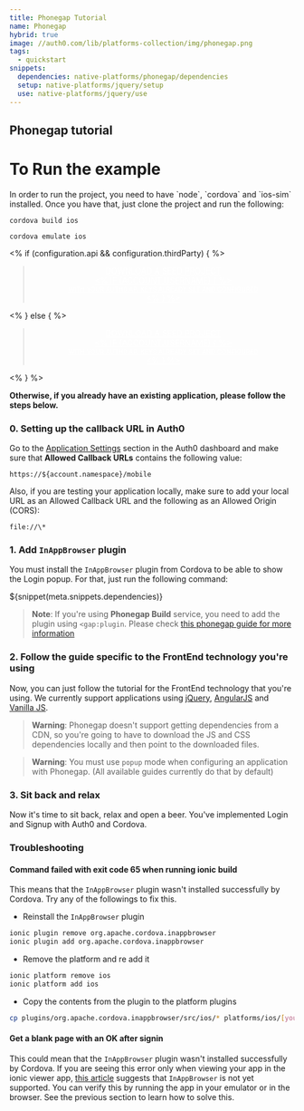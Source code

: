 ```yaml
---
title: Phonegap Tutorial
name: Phonegap
hybrid: true
image: //auth0.com/lib/platforms-collection/img/phonegap.png
tags:
  - quickstart
snippets:
  dependencies: native-platforms/phonegap/dependencies
  setup: native-platforms/jquery/setup
  use: native-platforms/jquery/use
---
```


## Phonegap tutorial

# To Run the example

<p>In order to run the project, you need to have `node`, `cordova` and `ios-sim` installed.
Once you have that, just clone the project and run the following:</p>

<pre><code>cordova build ios</code></pre>
<pre><code>cordova emulate ios</code></pre>

<% if (configuration.api && configuration.thirdParty) { %>

<div class="package" style="text-align: center;">
  <blockquote>
    <a href="/auth0-cordova/master/create-package?path=examples/phonegap-basic-sample&type=js&filePath=examples/phonegap-basic-sample/www/js${account.clientParam}" class="btn btn-lg btn-success btn-package" style="text-transform: uppercase; color: white">
      <span style="display: block">Download a Seed project</span>
      <% if (account.userName) { %>
      <span class="smaller" style="display:block; font-size: 11px">with your Auth0 API Keys already set and configured</span>
      <% } %>
    </a>
  </blockquote>
</div>

<% } else  { %>

<div class="package" style="text-align: center;">
  <blockquote>
    <a href="/auth0-cordova/master/create-package?path=examples/phonegap-basic-sample&type=js&filePath=examples/phonegap-basic-sample/www/js${account.clientParam}" class="btn btn-lg btn-success btn-package" style="text-transform: uppercase; color: white">
      <span style="display: block">Download a Seed project</span>
      <% if (account.userName) { %>
      <span class="smaller" style="display:block; font-size: 11px">with your Auth0 API Keys already set and configured</span>
      <% } %>
    </a>
  </blockquote>
</div>

<% } %>

**Otherwise, if you already have an existing application, please follow the steps below.**

### 0. Setting up the callback URL in Auth0



<div class="setup-callback">
<p>Go to the <a href="${uiAppSettingsURL}">Application Settings</a> section in the Auth0 dashboard and make sure that <b>Allowed Callback URLs</b> contains the following value:</p>

<pre><code>https://${account.namespace}/mobile</pre></code>

<p>Also, if you are testing your application locally, make sure to add your local URL as an Allowed Callback URL and the following as an Allowed Origin (CORS):</p>

<pre><code>file://\*</code></pre>

</div>

### 1. Add `InAppBrowser` plugin

You must install the `InAppBrowser` plugin from Cordova to be able to show the Login popup. For that, just run the following command:

${snippet(meta.snippets.dependencies)}

> **Note**: If you're using __Phonegap Build__ service, you need to add the plugin using `<gap:plugin`. Please check [this phonegap guide for more information](http://docs.build.phonegap.com/en_US/configuring_plugins.md.html#importing-native)

### 2. Follow the guide specific to the FrontEnd technology you're using

Now, you can just follow the tutorial for the FrontEnd technology that you're using. We currently support applications using [jQuery](/new/client-platforms/jquery), [AngularJS](/new/client-platforms/angularjs) and [Vanilla JS](/new/client-platforms/vanillajs).

> **Warning**: Phonegap doesn't support getting dependencies from a CDN, so you're going to have to download the JS and CSS dependencies locally and then point to the downloaded files.

> **Warning**: You must use `popup` mode when configuring an application with Phonegap. (All available guides currently do that by default)

### 3. Sit back and relax

Now it's time to sit back, relax and open a beer. You've implemented Login and Signup with Auth0 and Cordova.

### Troubleshooting

#### Command failed with exit code 65 when running ionic build

This means that the `InAppBrowser` plugin wasn't installed successfully by Cordova. Try any of the followings to fix this.

* Reinstall the `InAppBrowser` plugin

```bash
ionic plugin remove org.apache.cordova.inappbrowser
ionic plugin add org.apache.cordova.inappbrowser
```
* Remove the platform and re add it

```bash
ionic platform remove ios
ionic platform add ios
```

* Copy the contents from the plugin to the platform plugins

```bash
cp plugins/org.apache.cordova.inappbrowser/src/ios/* platforms/ios/[yourAppName]/Plugins/org.apache.cordova.inappbrowser/
```

#### Get a blank page with an OK after signin

This could mean that the `InAppBrowser` plugin wasn't installed successfully by Cordova. If you are seeing this error only when viewing your app in the ionic viewer app, <a href="http://forum.ionicframework.com/t/does-ionic-view-support-cordova-inappbrowser/18021/3">this article</a>  suggests that `InAppBrowser` is not yet supported. You can verify this by running the app in your emulator or in the browser. See the previous section to learn how to solve this.
